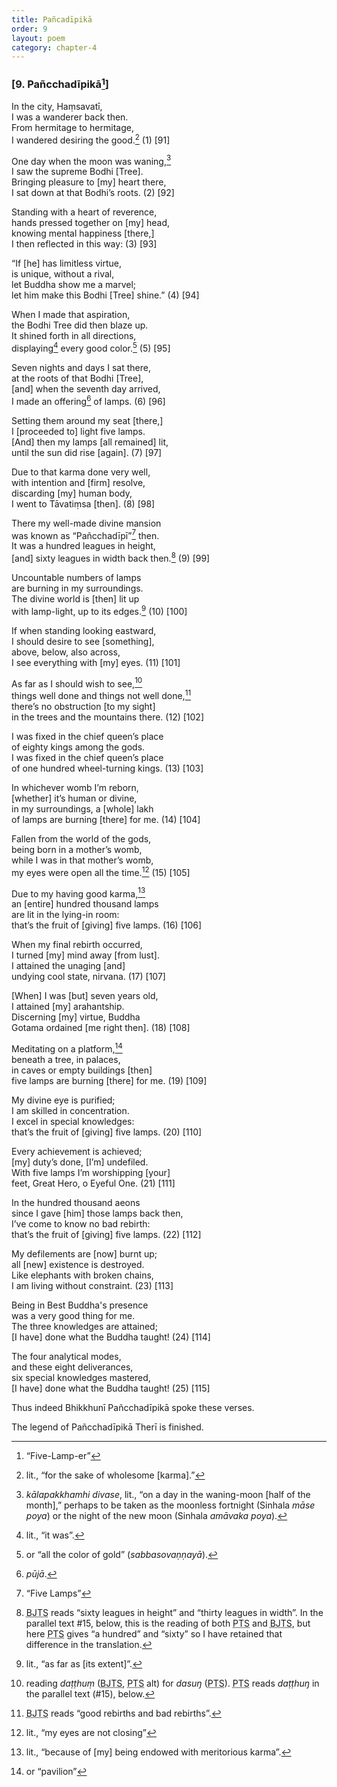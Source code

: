 ```yaml
---
title: Pañcadīpikā
order: 9
layout: poem
category: chapter-4
---
```


### \[9. Pañ<span class="diacritics" data-state="on">c</span><span class="no-diacritics" data-state="off">ch</span>adīpikā[^1]\]

In the city, Haṃsavatī,  
I was a wanderer back then.  
From hermitage to hermitage,  
I wandered desiring the good.[^2] (1) \[91\]

One day when the moon was waning,[^3]  
I saw the supreme Bodhi \[Tree\].  
Bringing pleasure to \[my\] heart there,  
I sat down at that Bodhi’s roots. (2) \[92\]

Standing with a heart of reverence,  
hands pressed together on \[my\] head,  
knowing mental happiness \[there,\]  
I then reflected in this way: (3) \[93\]

“If \[he\] has limitless virtue,  
is unique, without a rival,  
let Buddha show me a marvel;  
let him make this Bodhi \[Tree\] shine.” (4) \[94\]

When I made that aspiration,  
the Bodhi Tree did then blaze up.  
It shined forth in all directions,  
displaying[^4] every good color.[^5] (5) \[95\]

Seven nights and days I sat there,  
at the roots of that Bodhi \[Tree\],  
\[and\] when the seventh day arrived,  
I made an offering[^6] of lamps. (6) \[96\]

Setting them around my seat \[there,\]  
I \[proceeded to\] light five lamps.  
\[And\] then my lamps \[all remained\] lit,  
until the sun did rise \[again\]. (7) \[97\]

Due to that karma done very well,  
with intention and \[firm\] resolve,  
discarding \[my\] human body,  
I went to Tāvatiṃsa \[then\]. (8) \[98\]

There my well-made divine mansion  
was known as “Pañ<span class="diacritics" data-state="on">c</span><span class="no-diacritics" data-state="off">ch</span>adīpī”[^7] then.  
It was a hundred leagues in height,  
\[and\] sixty leagues in width back then.[^8] (9) \[99\]

Uncountable numbers of lamps  
are burning in my surroundings.  
The divine world is \[then\] lit up  
with lamp-light, up to its edges.[^9] (10) \[100\]

If when standing looking eastward,  
I should desire to see \[something\],  
above, below, also across,  
I see everything with \[my\] eyes. (11) \[101\]

As far as I should wish to see,[^10]  
things well done and things not well done,[^11]  
there’s no obstruction \[to my sight\]  
in the trees and the mountains there. (12) \[102\]

I was fixed in the chief queen’s place  
of eighty kings among the gods.  
I was fixed in the chief queen’s place  
of one hundred wheel-turning kings. (13) \[103\]

In whichever womb I’m reborn,  
\[whether\] it’s human or divine,  
in my surroundings, a \[whole\] lakh  
of lamps are burning \[there\] for me. (14) \[104\]

Fallen from the world of the gods,  
being born in a mother’s womb,  
while I was in that mother’s womb,  
my eyes were open all the time.[^12] (15) \[105\]

Due to my having good karma,[^13]  
an \[entire\] hundred thousand lamps  
are lit in the lying-in room:  
that’s the fruit of \[giving\] five lamps. (16) \[106\]

When my final rebirth occurred,  
I turned \[my\] mind away \[from lust\].  
I attained the unaging \[and\]  
undying cool state, nirvana. (17) \[107\]

\[When\] I was \[but\] seven years old,  
I attained \[my\] arahantship.  
Discerning \[my\] virtue, Buddha  
Gotama ordained \[me right then\]. (18) \[108\]

Meditating on a platform,[^14]  
beneath a tree, in palaces,  
in caves or empty buildings \[then\]  
five lamps are burning \[there\] for me. (19) \[109\]

My divine eye is purified;  
I am skilled in concentration.  
I excel in special knowledges:  
that’s the fruit of \[giving\] five lamps. (20) \[110\]

Every achievement is achieved;  
\[my\] duty’s done, \[I’m\] undefiled.  
With five lamps I’m worshipping \[your\]  
feet, Great Hero, o Eyeful One. (21) \[111\]

In the hundred thousand aeons  
since I gave \[him\] those lamps back then,  
I’ve come to know no bad rebirth:  
that’s the fruit of \[giving\] five lamps. (22) \[112\]

My defilements are \[now\] burnt up;  
all \[new\] existence is destroyed.  
Like elephants with broken chains,  
I am living without constraint. (23) \[113\]

Being in Best Buddha's presence  
was a very good thing for me.  
The three knowledges are attained;  
\[I have\] done what the Buddha taught! (24) \[114\]

The four analytical modes,  
and these eight deliverances,  
six special knowledges mastered,  
\[I have\] done what the Buddha taught! (25) \[115\]

Thus indeed Bhikkhunī Pañ<span class="diacritics" data-state="on">c</span><span class="no-diacritics" data-state="off">ch</span>adīpikā spoke these verses.

The legend of Pañ<span class="diacritics" data-state="on">c</span><span class="no-diacritics" data-state="off">ch</span>adīpikā Therī is finished.

[^1]: “Five-Lamp-er”

[^2]: lit., “for the sake of wholesome \[karma\].”

[^3]: *kālapakkhamhi divase*, lit., “on a day in the waning-moon \[half of the month\],” perhaps to be taken as the moonless fortnight (Sinhala *māse poya*) or the night of the new moon (Sinhala *amāvaka poya*).

[^4]: lit., “it was”.

[^5]: or “all the color of gold” (*sabbasovaṇṇayā*).

[^6]: *pūjā*.

[^7]: “Five Lamps”

[^8]: <abbr title="Buddha Jayanthi Tripitaka Series">BJTS</abbr> reads “sixty leagues in height” and “thirty leagues in width”. In the parallel text \#15, below, this is the reading of both <abbr title="Pali Text Society">PTS</abbr> and <abbr title="Buddha Jayanthi Tripitaka Series">BJTS</abbr>, but here <abbr title="Pali Text Society">PTS</abbr> gives “a hundred” and “sixty” so I have retained that difference in the translation.

[^9]: lit., “as far as \[its extent\]”.

[^10]: reading *daṭṭhuṃ* (<abbr title="Buddha Jayanthi Tripitaka Series">BJTS</abbr>, <abbr title="Pali Text Society">PTS</abbr> alt) for *dasuŋ* (<abbr title="Pali Text Society">PTS</abbr>). <abbr title="Pali Text Society">PTS</abbr> reads *daṭṭhuŋ* in the parallel text (\#15), below.

[^11]: <abbr title="Buddha Jayanthi Tripitaka Series">BJTS</abbr> reads “good rebirths and bad rebirths”.

[^12]: lit., “my eyes are not closing”

[^13]: lit., “because of \[my\] being endowed with meritorious karma”.

[^14]: or “pavilion”
